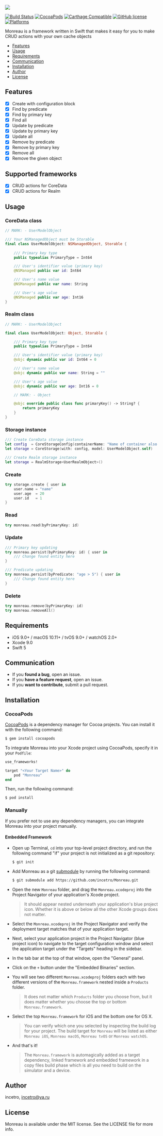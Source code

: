 ![](monreau.png)

[![Build Status](https://travis-ci.org/incetro/Monreau.svg?branch=master)](https://travis-ci.org/incetro/Monreau)
[![CocoaPods](https://img.shields.io/cocoapods/v/Monreau.svg)](https://img.shields.io/cocoapods/v/Monreau.svg)
[![Carthage Compatible](https://img.shields.io/badge/Carthage-compatible-4BC51D.svg?style=flat)](https://github.com/Carthage/Carthage)
[![GitHub license](https://img.shields.io/badge/license-MIT-lightgrey.svg)](https://raw.githubusercontent.com/incetro/Monreau/master/LICENSE.md)
[![Platforms](https://img.shields.io/cocoapods/p/Monreau.svg)](https://cocoapods.org/pods/Monreau)

Monreau is a framework written in Swift that makes it easy for you to make CRUD actions with your own cache objects

- [Features](#features)
- [Usage](#usage)
- [Requirements](#requirements)
- [Communication](#communication)
- [Installation](#installation)
- [Author](#author)
- [License](#license)

## Features
- [x] Create with configuration block
- [x] Find by predicate
- [x] Find by primary key
- [x] Find all
- [x] Update by predicate
- [x] Update by primary key
- [x] Update all
- [x] Remove by predicate
- [x] Remove by primary key
- [x] Remove all
- [x] Remove the given object

## Supported frameworks
- [x] CRUD actions for CoreData
- [x] CRUD actions for Realm

## Usage
### CoreData class
```swift
// MARK: - UserModelObject

/// Your NSManagedObject must be Storable
final class UserModelObject: NSManagedObject, Storable {
    
    /// Primary key type
    public typealias PrimaryType = Int64

    /// User's identifier value (primary key)
    @NSManaged public var id: Int64

    /// User's name value
    @NSManaged public var name: String

    /// User's age value
    @NSManaged public var age: Int16
}
```
### Realm class
```swift
// MARK: - UserModelObject

final class UserModelObject: Object, Storable {

    /// Primary key type
    public typealias PrimaryType = Int64

    /// User's identifier value (primary key)
    @objc dynamic public var id: Int64 = 0

    /// User's name value
    @objc dynamic public var name: String = ""

    /// User's age value
    @objc dynamic public var age: Int16 = 0

    // MARK: - Object

    @objc override public class func primaryKey() -> String? {
        return primaryKey
    }
}
```

### Storage instance
```swift
/// Create CoreData storage instance
let config  = CoreStorageConfig(containerName: "Name of container also is filename for `*.xcdatamodeld` file.")
let storage = CoreStorage(with: config, model: UserModelObject.self)

/// Create Realm storage instance
let storage = RealmStorage<UserRealmObject>()
```
### Create
```swift
try storage.create { user in
    user.name = "name"
    user.age  = 20
    user.id   = 1
}
```
### Read
```swift
try monreau.read(byPrimaryKey: id)
```
### Update
```swift
/// Primary key updating
try monreau.persist(byPrimaryKey: id) { user in
    /// Change found entity here
}

/// Predicate updating
try monreau.persist(byPredicate: "age > 5") { user in
    /// Change found entity here
}
```
### Delete
```swift
try monreau.remove(byPrimaryKey: id)
try monreau.removeAll()
```
## Requirements
- iOS 9.0+ / macOS 10.11+ / tvOS 9.0+ / watchOS 2.0+
- Xcode 9.0
- Swift 5

## Communication

- If you **found a bug**, open an issue.
- If you **have a feature request**, open an issue.
- If you **want to contribute**, submit a pull request.

## Installation

### CocoaPods

[CocoaPods](http://cocoapods.org) is a dependency manager for Cocoa projects. You can install it with the following command:

```bash
$ gem install cocoapods
```

To integrate Monreau into your Xcode project using CocoaPods, specify it in your `Podfile`:

```ruby
use_frameworks!

target "<Your Target Name>" do
    pod "Monreau"
end
```

Then, run the following command:

```bash
$ pod install
```

### Manually

If you prefer not to use any dependency managers, you can integrate Monreau into your project manually.

#### Embedded Framework

- Open up Terminal, `cd` into your top-level project directory, and run the following command "if" your project is not initialized as a git repository:

  ```bash
  $ git init
  ```

- Add Monreau as a git [submodule](http://git-scm.com/docs/git-submodule) by running the following command:

  ```bash
  $ git submodule add https://github.com/incetro/Monreau.git
  ```

- Open the new `Monreau` folder, and drag the `Monreau.xcodeproj` into the Project Navigator of your application's Xcode project.

    > It should appear nested underneath your application's blue project icon. Whether it is above or below all the other Xcode groups does not matter.

- Select the `Monreau.xcodeproj` in the Project Navigator and verify the deployment target matches that of your application target.
- Next, select your application project in the Project Navigator (blue project icon) to navigate to the target configuration window and select the application target under the "Targets" heading in the sidebar.
- In the tab bar at the top of that window, open the "General" panel.
- Click on the `+` button under the "Embedded Binaries" section.
- You will see two different `Monreau.xcodeproj` folders each with two different versions of the `Monreau.framework` nested inside a `Products` folder.

    > It does not matter which `Products` folder you choose from, but it does matter whether you choose the top or bottom `Monreau.framework`.

- Select the top `Monreau.framework` for iOS and the bottom one for OS X.

    > You can verify which one you selected by inspecting the build log for your project. The build target for `Monreau` will be listed as either `Monreau iOS`, `Monreau macOS`, `Monreau tvOS` or `Monreau watchOS`.

- And that's it!

  > The `Monreau.framework` is automagically added as a target dependency, linked framework and embedded framework in a copy files build phase which is all you need to build on the simulator and a device.
  
## Author

incetro, incetro@ya.ru

## License

Monreau is available under the MIT license. See the LICENSE file for more info.
